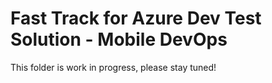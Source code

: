 # Fast Track for Azure Dev Test Solution - Mobile DevOps

This folder is work in progress, please stay tuned! 